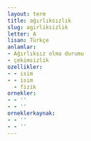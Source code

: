 ```yaml
---
layout: term
title: ağırlıksızlık
slug: agirliksizlik
letter: A
lisan: Türkçe
anlamlar:
- Ağırlıksız olma durumu
- çekimsizlik
ozellikler:
- - isim
- - isim
  - fizik
ornekler:
- - ''
- - ''
orneklerkaynak:
- - ''
- - ''
---
```

